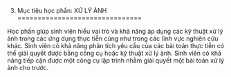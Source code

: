 3. Mục tiêu học phần: XỬ LÝ ẢNH
===============================

Học phần giúp sinh viên hiểu vai trò và khả năng áp dụng các kỹ thuật xử
lý ảnh trong các ứng dụng thực tiễn cũng như trong các lĩnh vực nghiên
cứu khác. Sinh viên có khả năng phân tích yêu cầu của các bài toán thực
tiễn có thể giải quyết được bằng công cụ hoặc kỹ thuật xử lý ảnh. Sinh
viên có khả năng tiếp cận được một công cụ lập trình nhằm giải quyết một
bài toán xử lý ảnh cho trước.

